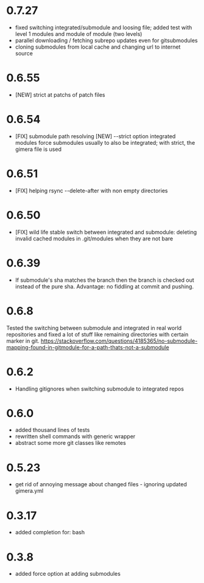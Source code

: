 # 0.7.27
  * fixed switching integrated/submodule and loosing file; added test with level 1
    modules and module of module (two levels)
  * parallel downloading / fetching subrepo updates even for gitsubmodules
  * cloning submodules from local cache and changing url to internet source
  
# 0.6.55
  * [NEW] strict at patchs of patch files
# 0.6.54
  * [FIX] submodule path resolving
    [NEW] --strict option integrated modules force submodules usually to also be integrated; with strict, the gimera file is used
# 0.6.51
  * [FIX] helping rsync --delete-after with non empty directories

# 0.6.50
  * [FIX] wild life stable switch between integrated and submodule: deleting invalid cached modules in .git/modules when they are not bare
# 0.6.39

  * If submodule's sha matches the branch then the branch is checked out instead of the pure sha. Advantage: no fiddling at commit and pushing.

# 0.6.8

Tested the switching between submodule and integrated in real world
repositories and fixed a lot of stuff like remaining directories with
certain marker in git.
https://stackoverflow.com/questions/4185365/no-submodule-mapping-found-in-gitmodule-for-a-path-thats-not-a-submodule

# 0.6.2

* Handling gitignores when switching submodule to integrated repos
# 0.6.0

* added  thousand lines of tests
* rewritten shell commands with generic wrapper
* abstract some more git classes like remotes

# 0.5.23

* get rid of annoying message about changed files - ignoring updated gimera.yml
# 0.3.17

- added completion for: bash

# 0.3.8

- added force option at adding submodules
